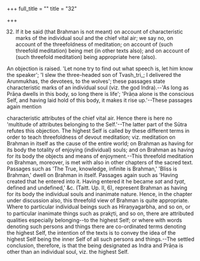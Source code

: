 +++
full_title = ""
title = "32"

+++


32. If it be said (that Brahman is not meant) on account of characteristic marks of the individual soul and the chief vital air; we say no, on account of the threefoldness of meditation; on account of (such threefold meditation) being met (in other texts also); and on account of (such threefold meditation) being appropriate here (also).

An objection is raised. 'Let none try to find out what speech is, let him know the speaker'; 'I slew the three-headed son of Tvash_tri_; I delivered the Arunmukhas, the devotees, to the wolves'; these passages state characteristic marks of an individual soul (viz. the god Indra).--'As long as Prāṇa dwells in this body, so long there is life'; 'Prāṇa alone is the conscious Self, and having laid hold of this body, it makes it rise up.'--These passages again mention

characteristic attributes of the chief vital air. Hence there is here no 'multitude of attributes belonging to the Self.'--The latter part of the Sūtra refutes this objection. The highest Self is called by these different terms in order to teach threefoldness of devout meditation; viz. meditation on Brahman in itself as the cause of the entire world; on Brahman as having for its body the totality of enjoying (individual) souls; and on Brahman as having for its body the objects and means of enjoyment.--This threefold meditation on Brahman, moreover, is met with also in other chapters of the sacred text. Passages such as 'The True, knowledge, infinite is Brahman,' 'Bliss is Brahman,' dwell on Brahman in itself. Passages again such as 'Having created that he entered into it. Having entered it he became _sat_ and _tyat_, defined and undefined,' &c. (Taitt. Up. II, 6), represent Brahman as having for its body the individual souls and inanimate nature. Hence, in the chapter under discussion also, this threefold view of Brahman is quite appropriate. Where to particular individual beings such as Hiraṇyagarbha, and so on, or to particular inanimate things such as prakr̥ti, and so on, there are attributed qualities especially belonging--to the highest Self; or where with words denoting such persons and things there are co-ordinated terms denoting the highest Self, the intention of the texts is to convey the idea of the highest Self being the inner Self of all such persons and things.--The settled conclusion, therefore, is that the being designated as Indra and Prāṇa is other than an individual soul, viz. the highest Self.

